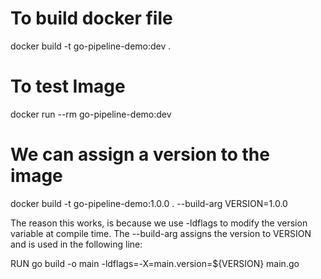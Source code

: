 # To build docker file
docker build -t go-pipeline-demo:dev .

# To test Image
docker run --rm go-pipeline-demo:dev

# We can assign a version to the image
docker build -t go-pipeline-demo:1.0.0 . --build-arg VERSION=1.0.0

The reason this works, is because we use -ldflags to modify the version variable at compile time. The --build-arg assigns the version to VERSION and is used in the following line:

RUN go build -o main -ldflags=-X=main.version=${VERSION} main.go


